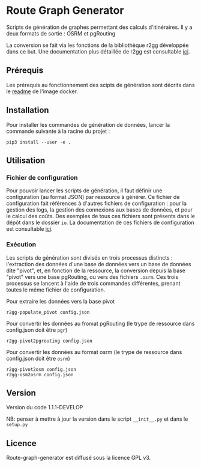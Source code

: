 # Route Graph Generator

Scripts de génération de graphes permettant des calculs d'itinéraires.
Il y a deux formats de sortie : OSRM et pgRouting

La conversion se fait via les fonctions de la bibliothèque r2gg développée dans ce but. Une documentation plus détaillée de r2gg est consultable [ici](r2gg).

## Prérequis
Les prérequis au fonctionnement des scipts de génération sont décrits dans le [readme](docker) de l'image docker.

## Installation
Pour installer les commandes de génération de données, lancer la commande suivante à la racine du projet :
```
pip3 install --user -e .
```

## Utilisation

### Fichier de configuration
Pour pouvoir lancer les scripts de génération, il faut définir une configuration (au format JSON) par ressource à générer. Ce fichier de configuration fait références à d'autres fichiers de configuration : pour la gestion des logs, la gestion des connexions aux bases de données, et pour le calcul des coûts.
Des exemples de tous ces fichiers sont présents dans le dépôt dans le dossier `io`.
La documentation de ces fichiers de configuration est consultable [ici](io).

### Exécution
Les scripts de génération sont divisés en trois processus distincts : l'extraction des données d'une base de données vers un base de données dite "pivot", et, en fonction de la ressource, la conversion depuis la base "pivot" vers une base pgRouting, ou vers des fichiers `.osrm`.
Ces trois processus se lancent à l'aide de trois commandes différentes, prenant toutes le même fichier de configuration.

Pour extraire les données vers la base pivot
```
r2gg-populate_pivot config.json
```
Pour convertir les données au fromat pgRouting (le trype de ressource dans config.json doit être `pgr`)
```
r2gg-pivot2pgrouting config.json
```
Pour convertir les données au format osrm (le trype de ressource dans config.json doit être `osrm`)
```
r2gg-pivot2osm config.json
r2gg-osm2osrm config.json
```
## Version

Version du code 1.1.1-DEVELOP

NB: penser à mettre à jour la version dans le script `__init__.py` et dans le `setup.py`

## Licence

Route-graph-generator est diffusé sous la licence GPL v3.
